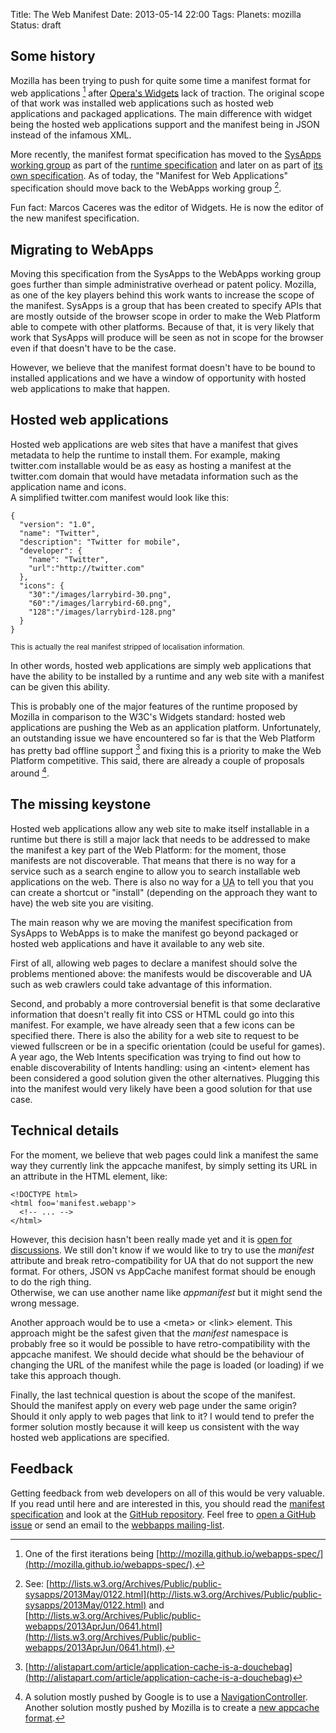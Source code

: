 Title: The Web Manifest
Date: 2013-05-14 22:00
Tags:
Planets: mozilla
Status: draft

Some history
------------

Mozilla has been trying to push for quite some time a manifest format for web
applications [^1] after [Opera's Widgets](http://www.w3.org/TR/widgets/) lack of
traction. The original scope of that work was installed web applications such as
hosted web applications and packaged applications. The main difference with
widget being the hosted web applications support and the manifest being in JSON
instead of the infamous XML.

More recently, the manifest format specification has moved to the [SysApps
working group](http://www.w3.org/2012/sysapps/) as part of the [runtime
specification](http://www.w3.org/2012/sysapps/runtime/) and later on as part of [its own specification](http://www.w3.org/2012/sysapps/manifest/).
As of today, the "Manifest for Web Applications" specification should move back
to the WebApps working group [^2].

Fun fact: Marcos Caceres was the editor of Widgets. He is now the editor of the
new manifest specification.

Migrating to WebApps
--------------------

Moving this specification from the SysApps to the WebApps working group goes
further than simple administrative overhead or patent policy. Mozilla, as one of
the key players behind this work wants to increase the scope of the manifest.
SysApps is a group that has been created to specify APIs that are mostly outside
of the browser scope in order to make the Web Platform able to compete with
other platforms. Because of that, it is very likely that work that SysApps will
produce will be seen as not in scope for the browser even if that doesn't have
to be the case.

However, we believe that the manifest format doesn't have to be bound to
installed applications and we have a window of opportunity with hosted web
applications to make that happen.

Hosted web applications
-----------------------

Hosted web applications are web sites that have a manifest that gives metadata
to help the runtime to install them. For example, making twitter.com installable
would be as easy as hosting a manifest at the twitter.com domain that would have
metadata information such as the application name and icons.  
A simplified twitter.com manifest would look like this:

    {
      "version": "1.0",
      "name": "Twitter",
      "description": "Twitter for mobile",
      "developer": {
        "name": "Twitter",
        "url":"http://twitter.com"
      },
      "icons": {
        "30":"/images/larrybird-30.png",
        "60":"/images/larrybird-60.png",
        "128":"/images/larrybird-128.png"
      }
    }
<small>This is actually the real manifest stripped of localisation information.</small>

In other words, hosted web applications are simply web applications
that have the ability to be installed by a runtime and any web site with a
manifest can be given this ability.

This is probably one of the major features of the runtime proposed by Mozilla in
comparison to the W3C's Widgets standard: hosted web applications are pushing
the Web as an application platform. Unfortunately, an outstanding issue we have
encountered so far is that the Web Platform has pretty bad offline support [^3]
and fixing this is a priority to make the Web Platform competitive. This said,
there are already a couple of proposals around [^4].

The missing keystone
--------------------

Hosted web applications allow any web site to make itself installable in a
runtime but there is still a major lack that needs to be addressed to make the
manifest a key part of the Web Platform: for the moment, those manifests are not
discoverable. That means that there is no way for a service such as a search
engine to allow you to search installable web applications on the web. There is
also no way for a <abbr title='User Agent'>UA</abbr> to tell you that you can
create a shortcut or "install" (depending on the approach they want to have) the
web site you are visiting.

The main reason why we are moving the manifest specification from SysApps to
WebApps is to make the manifest go beyond packaged or hosted web applications
and have it available to any web site.

First of all, allowing web pages to declare a manifest should solve the problems
mentioned above: the manifests would be discoverable and UA such as web crawlers
could take advantage of this information.

Second, and probably a more controversial benefit is that some declarative
information that doesn't really fit into CSS or HTML could go into this
manifest. For example, we have already seen that a few icons can be specified
there. There is also the ability for a web site to request to be viewed
fullscreen or be in a specific orientation (could be useful for games). A year
ago, the Web Intents specification was trying to find out how to enable
discoverability of Intents handling: using an &lt;intent&gt; element has been
considered a good solution given the other alternatives. Plugging this into the
manifest would very likely have been a good solution for that use case.

Technical details
-----------------

For the moment, we believe that web pages could link a manifest the same way
they currently link the appcache manifest, by simply setting its URL in an
attribute in the HTML element, like:

    <!DOCTYPE html>
    <html foo='manifest.webapp'>
      <!-- ... -->
    </html>

However, this decision hasn't been really made yet and it is [open for
discussions](https://github.com/w3c/manifest/issues/17). We still don't know if
we would like to try to use the _manifest_ attribute and break
retro-compatibility for UA that do not support the new format. For others, JSON
vs AppCache manifest format should be enough to do the righ thing.  
Otherwise, we can use another name like _appmanifest_ but it might send the
wrong message.

Another approach would be to use a &lt;meta&gt; or &lt;link&gt; element. This
approach might be the safest given that the _manifest_ namespace is probably
free so it would be possible to have retro-compatibility with the appcache
manifest. We should decide what should be the behaviour of changing the URL of
the manifest while the page is loaded (or loading) if we take this approach
though.

Finally, the last technical question is about the scope of the manifest. Should
the manifest apply on every web page under the same origin? Should it only apply
to web pages that link to it? I would tend to prefer the former solution mostly
because it will keep us consistent with the way hosted web applications are
specified.

Feedback
--------

Getting feedback from web developers on all of this would be very valuable. If
you read until here and are interested in this, you should read the [manifest
specification](http://www.w3.org/2012/sysapps/manifest/) and look at the [GitHub
repository](https://github.com/w3c/manifest). Feel free to [open a GitHub issue](https://github.com/w3c/manifest/issues/new) or send an email to the [webbapps mailing-list](http://lists.w3.org/Archives/Public/public-webapps/).

[^1]: One of the first iterations being [http://mozilla.github.io/webapps-spec/](http://mozilla.github.io/webapps-spec/).
[^2]: See: [http://lists.w3.org/Archives/Public/public-sysapps/2013May/0122.html](http://lists.w3.org/Archives/Public/public-sysapps/2013May/0122.html) and [http://lists.w3.org/Archives/Public/public-webapps/2013AprJun/0641.html](http://lists.w3.org/Archives/Public/public-webapps/2013AprJun/0641.html).
[^3]: [http://alistapart.com/article/application-cache-is-a-douchebag](http://alistapart.com/article/application-cache-is-a-douchebag)
[^4]: A solution mostly pushed by Google is to use a [NavigationController](https://github.com/slightlyoff/NavigationController). Another solution mostly pushed by Mozilla
is to create a [new appcache format](http://lists.w3.org/Archives/Public/public-webapps/2013JanMar/0977.html).